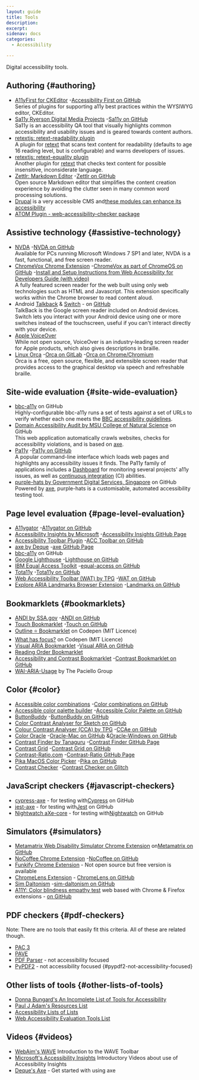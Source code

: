 ```yaml
---
layout: guide
title: Tools
description: 
excerpt: 
sidenav: docs
categories:
  - Accessibility

---
```


Digital accessibility tools.


## Authoring {#authoring}



*   [A11yFirst for CKEditor](http://a11yfirst.web.illinois.edu/) -[Accessibility First on GitHub](https://github.com/a11yfirst/distribution) \
Series of plugins for supporting a11y best practices within the WYSIWYG editor, CKEditor.
*   [Sa11y Ryerson Digital Media Projects](https://ryersondmp.github.io/sa11y/#install) -[Sa11y on GitHub](https://github.com/ryersondmp/sa11y) \
Sa11y is an accessibility QA tool that visually highlights common accessibility and usability issues and is geared towards content authors.
*   [retextjs: retext-readability plugin](https://github.com/retextjs/retext-readability) \
A plugin for [retext](https://github.com/retext-project/retext) that scans text content for readability (defaults to age 16 reading level, but is configurable) and warns developers of issues.
*   [retextjs: retext-equality plugin](https://github.com/retextjs/retext-equality) \
Another plugin for [retext](https://github.com/retext-project/retext) that checks text content for possible insensitive, inconsiderate language.
*   [Zettlr: Markdown Editor](https://www.zettlr.com/) -[Zettlr on GitHub](https://github.com/Zettlr/Zettlr) \
Open source Markdown editor that simplifies the content creation experience by avoiding the clutter seen in many common word processing solutions.
*   [Drupal](http://drupal.org/) is a very accessible CMS and[these modules can enhance its accessibility](https://accessibility.civicactions.com/guide/resources)
*   [ATOM Plugin - web-accessibility-checker package](https://atom.io/packages/web-accessibility-checker)


## Assistive technology {#assistive-technology}



*   [NVDA](https://www.nvaccess.org/) -[NVDA on GitHub](https://github.com/nvaccess/nvda/) \
Available for PCs running Microsoft Windows 7 SP1 and later, NVDA is a fast, functional, and free screen reader.
*   [ChromeVox Chrome Extension](https://chrome.google.com/webstore/detail/screen-reader/kgejglhpjiefppelpmljglcjbhoiplfn) -[ChromeVox as part of ChromeOS on GitHub](https://github.com/chromium/chromium/blob/master/docs/accessibility/chromevox.md) -[Install and Setup Instructions from Web Accessibility for Developers Guide (with video)](https://pressbooks.library.ryerson.ca/wafd/chapter/chromevox-screen-reader-install-and-setup/) \
A fully featured screen reader for the web built using only web technologies such as HTML and Javascript. This extension specifically works within the Chrome browser to read content aloud.
*   Android [Talkback](https://support.google.com/accessibility/android/answer/6283677?hl=en) & [Switch](https://support.google.com/accessibility/android/answer/6122836?hl=en) - on [GitHub](https://github.com/google/talkback) \
TalkBack is the Google screen reader included on Android devices. Switch lets you interact with your Android device using one or more switches instead of the touchscreen, useful if you can't interact directly with your device.
*   [Apple VoiceOver](https://www.apple.com/accessibility/vision/) \
While not open source, VoiceOver is an industry‑leading screen reader for Apple products, which also gives descriptions in braille.
*   [Linux Orca](https://help.gnome.org/users/orca/stable/index.html.en) -[Orca on GitLab](https://gitlab.gnome.org/GNOME/orca) -[Orca on Chrome/Chromium](https://wiki.gnome.org/Projects/Orca/Chromium) \
Orca is a free, open source, flexible, and extensible screen reader that provides access to the graphical desktop via speech and refreshable braille.


## Site-wide evaluation {#site-wide-evaluation}



*   [bbc-a11y](https://github.com/bbc/bbc-a11y/blob/master/guides/using/using-bbc-a11y-in-your-project.md) on GitHub \
Highly-configurable bbc-a11y runs a set of tests against a set of URLs to verify whether each one meets the [BBC accessibility guidelines](https://www.bbc.co.uk/accessibility/forproducts/guides/mobile/).
*   [Domain Accessibility Audit by MSU College of Natural Science](https://github.com/MSU-NatSci/DomainAccessibilityAudit) on GitHub \
This web application automatically crawls websites, checks for accessibility violations, and is based on [axe](https://github.com/dequelabs/axe-core).
*   [Pa11y](https://pa11y.org/) -[Pa11y on GitHub](https://github.com/pa11y) \
A popular command-line interface which loads web pages and highlights any accessibility issues it finds. The Pa11y family of applications includes a [Dashboard](https://github.com/pa11y/dashboard) for monitoring several projects' a11y issues, as well as [continuous integration](https://github.com/pa11y/pa11y-ci) (CI) abilities.
*   [purple-hats by Government Digital Services, Singapore](https://github.com/GovTechSG/purple-hats) on GitHub \
Powered by [axe](https://github.com/dequelabs/axe-core), purple-hats is a customisable, automated accessibility testing tool.


## Page level evaluation {#page-level-evaluation}



*   [A11ygator](https://a11ygator.chialab.io/) -[A11ygator on GitHub](https://github.com/chialab/a11ygator-app)
*   [Accessibility Insights by Microsoft](https://accessibilityinsights.io/) -[Accessibility Insights GitHub Page](https://github.com/microsoft/accessibility-insights-web)
*   [Accessibility Toolbar Plugin](https://webworks.ga/acc_toolbar/) -[ACC Toolbar on GitHub](https://github.com/mickidum/acc_toolbar)
*   [axe by Deque](https://www.deque.com/axe/) -[axe GitHub Page](https://github.com/dequelabs/axe-core)
*   [bbc-a11y](https://github.com/bbc/bbc-a11y/blob/master/guides/using/checking-a-website.md) on GitHub
*   [Google Lighthouse](https://developers.google.com/web/tools/lighthouse/) -[Lighthouse on GitHub](https://github.com/GoogleChrome/lighthouse)
*   [IBM Equal Access Toolkit](https://www.ibm.com/able/toolkit/) -[equal-access on GitHub](https://github.com/IBMa/equal-access)
*   [Tota11y](https://khan.github.io/tota11y/) -[Tota11y on GitHub](https://github.com/Khan/tota11y)
*   [Web Accessibility Toolbar (WAT) by TPG](https://developer.paciellogroup.com/resources/wat/) -[WAT on GitHub](https://github.com/ThePacielloGroup/WebAccessibilityToolbar)
*   [Explore ARIA Landmarks Browser Extension](http://matatk.agrip.org.uk/landmarks/) -[Landmarks on GitHub](https://github.com/matatk/landmarks)


## Bookmarklets {#bookmarklets}



*   [ANDI by SSA.gov](https://www.ssa.gov/accessibility/andi/) -[ANDI on GitHub](https://github.com/SSAgov/ANDI)
*   [Touch Bookmarklet](https://louisremi.github.io/touch-devtool/) -[Touch on GitHub](https://github.com/louisremi/touch-devtool)
*   [Outline ⭐️ Bookmarklet](https://codepen.io/svinkle/pen/grYjPa) on Codepen (MIT Licence)
*   [What has focus?](https://codepen.io/svinkle/pen/WgYRxq) on Codepen (MIT Licence)
*   [Visual ARIA Bookmarklet](https://accdc.github.io/visual-aria/github-bookmarklet/visual-aria.htm) -[Visual ARIA on GitHub](https://github.com/accdc/visual-aria)
*   [Reading Order Bookmarklet](https://adrianroselli.com/2019/04/reading-order-bookmarklet.html)
*   [Accessibility and Contrast Bookmarklet](https://ada.is/blog/2016/02/12/contrast-bookmarklet/) -[Contrast Bookmarklet on GitHub](https://github.com/AdaRoseCannon/contrast-widget)
*   [WAI-ARIA-Usage](https://github.com/ThePacielloGroup/WAI-ARIA-Usage) by The Paciello Group


## Color {#color}



*   [Accessible color combinations](https://toolness.github.io/accessible-color-matrix/) -[Color combinations on GitHub](https://github.com/toolness/accessible-color-matrix)
*   [Accessible color palette builder](https://toolness.github.io/accessible-color-matrix/) -[Accessible Color Palette on GitHub](https://github.com/toolness/accessible-color-matrix)
*   [ButtonBuddy](https://buttonbuddy.dev/) -[ButtonBuddy on GitHub](https://github.com/5t3ph/buttonbuddy)
*   [Color Contrast Analyser for Sketch on GitHub](https://github.com/getflourish/Sketch-Color-Contrast-Analyser)
*   [Colour Contrast Analyser (CCA) by TPG](https://developer.paciellogroup.com/resources/contrastanalyser/) -[CCAe on GitHub](https://github.com/ThePacielloGroup/CCAe)
*   [Color Oracle](http://colororacle.org/) -[Oracle-Mac on GitHub](https://github.com/nvkelso/color-oracle) &[Oracle-Windows on GitHub](https://github.com/nvkelso/color-oracle-java)
*   [Contrast Finder by Tanaguru](https://contrast-finder.tanaguru.com/) -[Contrast Finder GitHub Page](https://github.com/Tanaguru/Contrast-Finder)
*   [Contrast Grid](https://contrast-grid.eightshapes.com/) -[Contrast Grid on GitHub](https://github.com/EightShapes/contrast-grid)
*   [Contrast-Ratio.com](https://contrast-Ratio.com) -[Contrast-Ratio GitHub Page](https://github.com/LeaVerou/contrast-ratio)
*   [Pika MacOS Color Picker](https://superhighfives.com/pika) -[Pika on GitHub](https://github.com/superhighfives/pika)
*   [Contrast Checker](https://contrast-checker.glitch.me/) -[Contrast Checker on Glitch](https://glitch.com/edit/#!/contrast-checker?path=server.js%3A1%3A0)


## JavaScript checkers {#javascript-checkers}



*   [cypress-axe](https://github.com/component-driven/cypress-axe) - for testing with[Cypress](https://www.cypress.io/) on GitHub
*   [jest-axe](https://github.com/nickcolley/jest-axe) - for testing with[Jest](https://jestjs.io/) on GitHub
*   [Nightwatch aXe-core](https://github.com/rikki-iki/nightwatch-axe-core) - for testing with[Nightwatch](https://nightwatchjs.org/) on GitHub


## Simulators {#simulators}



*   [Metamatrix Web Disability Simulator Chrome Extension](https://chrome.google.com/webstore/detail/web-disability-simulator/olioanlbgbpmdlgjnnampnnlohigkjla) on[Metamatrix on GitHub](https://github.com/Metamatrix/web-disability-simulator)
*   [NoCoffee Chrome Extension](https://accessgarage.wordpress.com/) -[NoCoffee on GitHub](https://github.com/eeejay/NoCoffee)
*   [Funkify Chrome Extension](https://www.funkify.org/) - Not open source but free version is available
*   [ChromeLens Extension](http://chromelens.xyz/) - [ChromeLens on GitHub](https://github.com/chromelens/chromelens)
*   [Sim Daltonism](https://michelf.ca/projects/sim-daltonism/) -[sim-daltonism on GitHub](https://github.com/michelf/sim-daltonism/)
*   [A11Y: Color blindness empathy test](https://vinceumo.github.io/A11Y-Color-Blindness-Empathy-Test/) web based with Chrome & Firefox extensions - [on GitHub](https://github.com/vinceumo/A11Y-Color-Blindness-Empathy-Test-browser-extensions)


## PDF checkers {#pdf-checkers}

Note: There are no tools that easily fit this criteria. All of these are related though.



*   [PAC 3](https://www.access-for-all.ch/en/pdf-accessibility-checker.html)
*   [PAVE](https://pave-pdf.org/) 
*   [PDF Parser](https://www.pdfparser.org/) - not accessibility focused
*   [PyPDF2](https://pythonhosted.org/PyPDF2/index.html) - not accessibility focused {#pypdf2-not-accessibility-focused}


## Other lists of tools {#other-lists-of-tools}



*   [Donna Bungard's An Incomplete List of Tools for Accessibility](https://docs.google.com/spreadsheets/d/1WEujpG4RNEGTcBHOwvVYsixAZPnhkcnJujVoLdMZM4o/edit?disco=AAAALK-X_iI&usp=comment_email_discussion&usp_dm=false&ts=600ee792)
*   [Paul J Adam's Resources List](https://pauljadam.com/resources.html)
*   [Accessibility Lists of Lists](https://github.com/accessibility/a11y-lists-of-lists#development-and-testing-resources)
*   [Web Accessibility Evaluation Tools List](https://www.w3.org/WAI/ER/tools/)


## Videos {#videos}



*   [WebAim's WAVE](https://webaim.org/blog/wave-webinar-and-intro-video/) Introduction to the WAVE Toolbar
*   [Microsoft's Accessibility Insights](https://www.youtube.com/channel/UCQHGtwrr3cZxC-UutftMMbw) Introductory Videos about use of Accessibility Insights
*   [Deque's Axe](https://www.youtube.com/watch?v=f_pW2EpwqG8) - Get started with using axe
